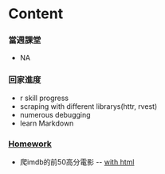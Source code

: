 # Content
### 當週課堂
- NA
### 回家進度
- r skill progress
- scraping with different librarys(httr, rvest)
- numerous debugging
- learn Markdown
### [Homework](https://github.com/richlay/Rlanguage/blob/master/week_2/hw)
- 爬imdb的前50高分電影
-- [with html](https://richlay.github.io/Rlanguage/week_2/hw/crawler.html)


